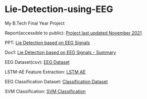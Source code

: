 # Lie-Detection-using-EEG
My B.Tech Final Year Project

Report(accessible to public): [Project last updated November 2021](https://docs.google.com/document/d/1E5T9PWxf6AtrSM7aqMZ2N4XEdy5M7Gp3HpEee42vDjk/edit?usp=sharing)

PPT: [Lie Detection based on EEG Signals](https://docs.google.com/presentation/d/1gXfmU8nKNBQM59ASesvCvfmrAcFxX_3wOSwurv_s1o0/edit#slide=id.p)

Doc1: [Lie Detection based on EEG Signals - Summary](https://docs.google.com/document/d/1RenS0KEMtqG-hBYkKswe4cjT2xFKitLlmCOwhFdos2o/edit?usp=sharing)

EEG Dataset(csv): [EEG Dataset](https://drive.google.com/drive/folders/1uNzT3u_IGUIM8X6eaqT7-IQhoqVC2GmG?usp=sharing8nKNBQM59ASesvCvfmrAcFxX_3wOSwurv_s1o0/edit#slide=id.p)

LSTM-AE Feature Extraction: [LSTM AE](https://colab.research.google.com/drive/11R1WVKKGnkI-QmJoPRGHELefdTktn_yX?usp=sharing)

EEG Classification Dataset: [Classification Dataset](https://drive.google.com/drive/folders/1nqMNPEsJdorzRyWgwob-IbYciVIJafGH?usp=sharing)

SVM Classification: [SVM Classification](https://colab.research.google.com/drive/14bEvwejk6IId0qnCvfXz5n5duWIgWwj0?usp=sharing)
